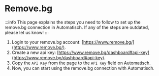 # Remove.bg

:::info
This page explains the steps you need to follow to set up the remove.bg
connection in Automatisch. If any of the steps are outdated, please let us know!
:::

1. Login to your remove.bg account: [https://www.remove.bg/](https://www.remove.bg/).
2. Create a new api key: [https://www.remove.bg/dashboard#api-key](https://www.remove.bg/dashboard#api-key).
3. Copy the `API Key` from the page to the `API Key` field on Automatisch.
4. Now, you can start using the remove.bg connection with Automatisch.
